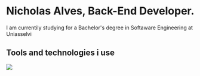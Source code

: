 # Nicholas Alves, Back-End Developer.

I am currentily studying for a Bachelor's degree in Softaware Engineering at Uniasselvi

## Tools and technologies i use 
![](https://icon-icons.com/search/icons/golang)

